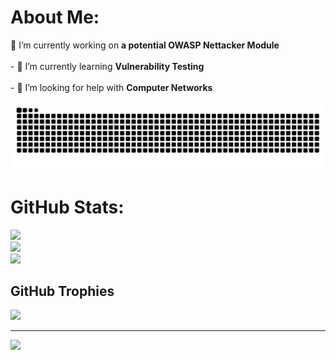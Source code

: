 # About Me:
🔭 I’m currently working on **a potential OWASP Nettacker Module**<br><br>- 🌱 I’m currently learning **Vulnerability Testing**<br><br>- 🤝 I’m looking for help with **Computer Networks**

<img src="https://raw.githubusercontent.com/Manushya-a/Manushya-a/output/snake.svg" alt="Snake animation" />

###
# GitHub Stats:
![](https://github-readme-stats.vercel.app/api?username=Manushya-a&theme=dark&hide_border=false&include_all_commits=false&count_private=false)<br/>
![](https://nirzak-streak-stats.vercel.app/?user=Manushya-a&theme=dark&hide_border=false)<br/>
![](https://github-readme-stats.vercel.app/api/top-langs/?username=Manushya-a&theme=dark&hide_border=false&include_all_commits=false&count_private=false&layout=compact)

## GitHub Trophies
![](https://github-profile-trophy.vercel.app/?username=Manushya-a&theme=radical&no-frame=true&no-bg=false&margin-w=4)

---
[![](https://visitcount.itsvg.in/api?id=Manushya-a&icon=0&color=8)](https://visitcount.itsvg.in)

<!-- Proudly created with GPRM ( https://gprm.itsvg.in ) -->

